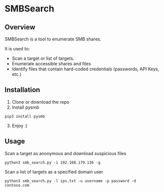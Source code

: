 # SMBSearch
## Overview
SMBSearch is a tool to enumerate SMB shares.

It is used to:
- Scan a target or list of targets.
- Enumerate accessible shares and files
- Identify files that contain hard-coded credentials (passwords, API Keys, etc.)

## Installation 
1. Clone or download the repo
2. Install pysmb
```
pip3 install pysmb
```
3. Enjoy :)

## Usage
Scan a target as anonymous and download suspicious files
```
python3 smb_search.py -i 192.168.179.136 -g
```

Scan a list of targets as a specified domain user
```
python3 smb_search.py -l ips.txt -u username -p password -d contoso.com
```

